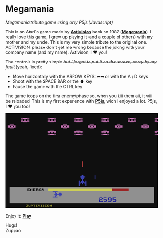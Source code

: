 # Megamania
_Megamania tribute game using only P5js (Javascript)_

This is an Atari´s game made by [**Activision**](https://www.activision.com) back on 1982 ([**Megamania**](https://en.wikipedia.org/wiki/Megamania)). I really love this game, I grew up playing it (and a couple of others) with my mother and my uncle.
This is my very simple tribute to the original one. ACTIVISION, please don´t get me wrong because the joking with your company name (and my name). Activison, I ❤ you!

The controls is pretty simple ~~_but I forgot to put it on the screen, sorry by my fault_ (yeah, fixed)~~:
- Move horizontally with the ARROW KEYS: ⬅➡ or with the A / D keys
- Shoot with the SPACE BAR or the ⬆ key
- Pause the game with the CTRL key

The game loops on the first enemy/phase so, when you kill them all, it will be reloaded.
This is my first experience with [**P5js**](https://p5js.org), wich I enjoyed a lot. P5js, I ❤ you too!

![Screen.png](/Screen.png)

Enjoy it: [**Play**](https://rawcdn.githack.com/zuppao/megamania/00141226302b643e4a7b81f28ac4409d6bba1518/Mega.html) 

Hugs!<br />
Zuppao
